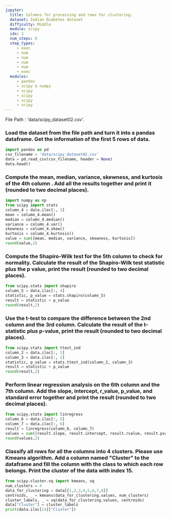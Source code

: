 ```yaml
---
jupyter:
  title: Columns for processing and rows for clustering.
  dataset: Indian Diabetes dataset
  difficulty: Middle
  module: scipy
  idx: 2
  num_steps: 6
  step_types:
     - exec
     - num
     - num
     - num
     - num
     - exec
  modules:
     - pandas
     - scipy & numpy
     - scipy
     - scipy
     - scipy
     - scipy
---
```


File Path : 'data/scipy_dataset02.csv'.

### Load the dataset from the file path and turn it into a pandas dataframe. Get the information of the first 5 rows of data.
```python
import pandas as pd
csv_filename = 'data/scipy_dataset02.csv'
data = pd.read_csv(csv_filename, header = None)
data.head()
```

### Compute the mean, median, variance, skewness, and kurtosis of the 4th column . Add all the results together and print it (rounded to two decimal places).
```python
import numpy as np
from scipy import stats
column_4 = data.iloc[:, 3]
mean = column_4.mean()
median = column_4.median()
variance = column_4.var()
skewness = column_4.skew()
kurtosis = column_4.kurtosis()
value = sum([mean, median, variance, skewness, kurtosis])
round(value,2)
```

### Compute the Shapiro-Wilk test for the 5th column to check for normality. Calculate the result of the Shapiro-Wilk test statistic plus the p value, print the result (rounded to two decimal places).
```python
from scipy.stats import shapiro
column_5 = data.iloc[:, 4]
statistic, p_value = stats.shapiro(column_5)
result = statistic + p_value
round(result,2)
```

### Use the t-test to compare the difference between the 2nd column and the 3rd column. Calculate the result of the t-statistic plus p-value, print the result (rounded to two decimal places).
```python
from scipy.stats import ttest_ind
column_2 = data.iloc[:, 1]
column_3 = data.iloc[:, 2]
statistic, p_value = stats.ttest_ind(column_2, column_3)
result = statistic + p_value
round(result,2)
```

### Perform linear regression analysis on the 6th column and the 7th column. Add the slope, intercept, r_value, p_value, and standard error together and print the result (rounded to two decimal places).
```python
from scipy.stats import linregress
column_6 = data.iloc[:, 5]
column_7 = data.iloc[:, 6]
result = linregress(column_6, column_7)
values = sum([result.slope, result.intercept, result.rvalue, result.pvalue, result.stderr])
round(values,2)
```

### Classify all rows for all the columns into 4 clusters. Please use Kmeans algorithm. Add a column named "Cluster" to the dataframe and fill the column with the class to which each row belongs. Print the cluster of the data with index 15.
```python
from scipy.cluster.vq import kmeans, vq
num_clusters = 4
data_for_clustering = data[[1,2,3,4,5,6,7,8]]
centroids, _ = kmeans(data_for_clustering.values, num_clusters)
cluster_labels, _ = vq(data_for_clustering.values, centroids)
data["Cluster"] = cluster_labels
print(data.iloc[14]["Cluster"])
```
   